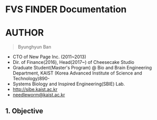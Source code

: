 FVS FINDER Documentation
========================

# AUTHOR
>Byunghyun Ban
* CTO of New Page Inc. (2011~2013)
* Dir. of Finance(2016), Head(2017~) of Cheesecake Studio
* Graduate Student(Master's Program) @ Bio and Brain Engineering Department, KAIST (Korea Advanced Institute of Science and Technology)890-
* Systems Biology and Inspired Engineering(SBIE) Lab.
* http://sibe.kaist.ac.kr
* needleworm@kaist.ac.kr

## 1. Objective
